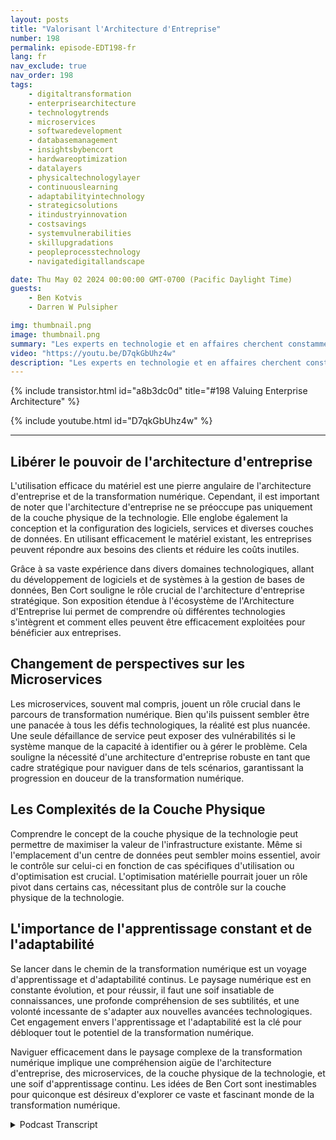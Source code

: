 ```yaml
---
layout: posts
title: "Valorisant l'Architecture d'Entreprise"
number: 198
permalink: episode-EDT198-fr
lang: fr
nav_exclude: true
nav_order: 198
tags:
    - digitaltransformation
    - enterprisearchitecture
    - technologytrends
    - microservices
    - softwaredevelopment
    - databasemanagement
    - insightsbybencort
    - hardwareoptimization
    - datalayers
    - physicaltechnologylayer
    - continuouslearning
    - adaptabilityintechnology
    - strategicsolutions
    - itindustryinnovation
    - costsavings
    - systemvulnerabilities
    - skillupgradations
    - peopleprocesstechnology
    - navigatedigitallandscape

date: Thu May 02 2024 00:00:00 GMT-0700 (Pacific Daylight Time)
guests:
    - Ben Kotvis
    - Darren W Pulsipher

img: thumbnail.png
image: thumbnail.png
summary: "Les experts en technologie et en affaires cherchent constamment les meilleures façons d'exploiter le paysage de transformation numérique vaste, en constante évolution et essentiel. Un de ces experts est Ben Kotvis, architecte principal de solutions chez Insight, qui partage des informations précieuses sur comment naviguer efficacement dans le domaine numérique en utilisant les gens, le processus et la technologie."
video: "https://youtu.be/D7qkGbUhz4w"
description: "Les experts en technologie et en affaires cherchent constamment les meilleures façons d'exploiter le paysage de transformation numérique vaste, en constante évolution et essentiel. Un de ces experts est Ben Kotvis, architecte principal de solutions chez Insight, qui partage des informations précieuses sur comment naviguer efficacement dans le domaine numérique en utilisant les gens, le processus et la technologie."
---
```


<div>
{% include transistor.html id="a8b3dc0d" title="#198 Valuing Enterprise Architecture" %}

{% include youtube.html id="D7qkGbUhz4w" %}
</div>

---

## Libérer le pouvoir de l'architecture d'entreprise

L'utilisation efficace du matériel est une pierre angulaire de l'architecture d'entreprise et de la transformation numérique. Cependant, il est important de noter que l'architecture d'entreprise ne se préoccupe pas uniquement de la couche physique de la technologie. Elle englobe également la conception et la configuration des logiciels, services et diverses couches de données. En utilisant efficacement le matériel existant, les entreprises peuvent répondre aux besoins des clients et réduire les coûts inutiles.

Grâce à sa vaste expérience dans divers domaines technologiques, allant du développement de logiciels et de systèmes à la gestion de bases de données, Ben Cort souligne le rôle crucial de l'architecture d'entreprise stratégique. Son exposition étendue à l'écosystème de l'Architecture d'Entreprise lui permet de comprendre où différentes technologies s'intègrent et comment elles peuvent être efficacement exploitées pour bénéficier aux entreprises.

## Changement de perspectives sur les Microservices

Les microservices, souvent mal compris, jouent un rôle crucial dans le parcours de transformation numérique. Bien qu'ils puissent sembler être une panacée à tous les défis technologiques, la réalité est plus nuancée. Une seule défaillance de service peut exposer des vulnérabilités si le système manque de la capacité à identifier ou à gérer le problème. Cela souligne la nécessité d'une architecture d'entreprise robuste en tant que cadre stratégique pour naviguer dans de tels scénarios, garantissant la progression en douceur de la transformation numérique.

## Les Complexités de la Couche Physique

Comprendre le concept de la couche physique de la technologie peut permettre de maximiser la valeur de l'infrastructure existante. Même si l'emplacement d'un centre de données peut sembler moins essentiel, avoir le contrôle sur celui-ci en fonction de cas spécifiques d'utilisation ou d'optimisation est crucial. L'optimisation matérielle pourrait jouer un rôle pivot dans certains cas, nécessitant plus de contrôle sur la couche physique de la technologie.

## L'importance de l'apprentissage constant et de l'adaptabilité

Se lancer dans le chemin de la transformation numérique est un voyage d'apprentissage et d'adaptabilité continus. Le paysage numérique est en constante évolution, et pour réussir, il faut une soif insatiable de connaissances, une profonde compréhension de ses subtilités, et une volonté incessante de s'adapter aux nouvelles avancées technologiques. Cet engagement envers l'apprentissage et l'adaptabilité est la clé pour débloquer tout le potentiel de la transformation numérique.

Naviguer efficacement dans le paysage complexe de la transformation numérique implique une compréhension aigüe de l'architecture d'entreprise, des microservices, de la couche physique de la technologie, et une soif d'apprentissage continu. Les idées de Ben Cort sont inestimables pour quiconque est désireux d'explorer ce vaste et fascinant monde de la transformation numérique.



<details>
<summary> Podcast Transcript </summary>

<p></p>

</details>
